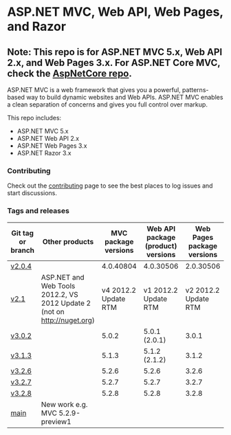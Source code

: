 # ASP.NET MVC, Web API, Web Pages, and Razor

## Note: This repo is for ASP.NET MVC 5.x, Web API 2.x, and Web Pages 3.x. For ASP.NET Core MVC, check the [AspNetCore repo](https://github.com/aspnet/AspNetCore).

ASP.NET MVC is a web framework that gives you a powerful, patterns-based way to build dynamic websites and Web APIs. ASP.NET MVC enables a clean separation of concerns and gives you full control over markup.

This repo includes:

* ASP.NET MVC 5.x
* ASP.NET Web API 2.x
* ASP.NET Web Pages 3.x
* ASP.NET Razor 3.x

### Contributing

Check out the [contributing](CONTRIBUTING.md) page to see the best places to log issues and start discussions.

### Tags and releases

Git tag or branch|Other products|MVC package versions|Web API package (product) versions|Web Pages package versions
--------|--------------|------------|------------|------------
[v2.0.4](https://github.com/aspnet/AspNetWebStack/tree/v2.0.4)||4.0.40804|4.0.30506|2.0.30506
[v2.1](https://github.com/aspnet/AspNetWebStack/tree/v2.1)|ASP.NET and Web Tools 2012.2, VS 2012 Update 2 (not on http://nuget.org)|v4 2012.2 Update RTM|v1 2012.2 Update RTM|v2 2012.2 Update RTM
[v3.0.2](https://github.com/aspnet/AspNetWebStack/tree/v3.0.2)||5.0.2|5.0.1 (2.0.1)|3.0.1
[v3.1.3](https://github.com/aspnet/AspNetWebStack/tree/v3.1.3)||5.1.3|5.1.2 (2.1.2)|3.1.2
[v3.2.6](https://github.com/aspnet/AspNetWebStack/tree/v3.2.6)||5.2.6|5.2.6|3.2.6
[v3.2.7](https://github.com/aspnet/AspNetWebStack/tree/v3.2.7)||5.2.7|5.2.7|3.2.7
[v3.2.8](https://github.com/aspnet/AspNetWebStack/tree/v3.2.8)||5.2.8|5.2.8|3.2.8
[main](https://github.com/aspnet/AspNetWebStack/tree/main)|New work e.g. MVC 5.2.9-preview1||||
